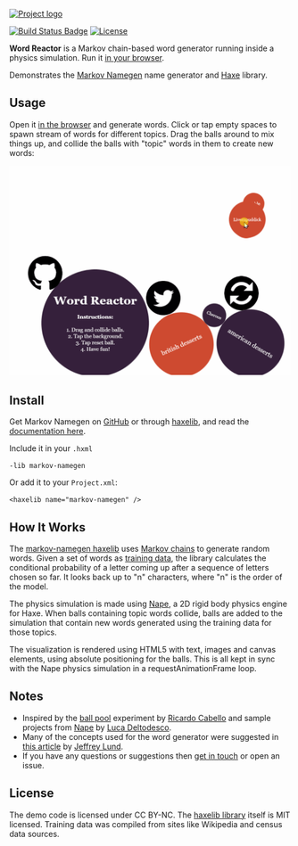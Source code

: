 [![Project logo](https://github.com/Tw1ddle/word-reactor/blob/master/screenshots/wordreactor_logo.png "Markov Procedural Word Reactor Simulation logo")](https://tw1ddle.github.io/word-reactor/)

[![Build Status Badge](https://ci.appveyor.com/api/projects/status/github/Tw1ddle/word-reactor)](https://ci.appveyor.com/project/Tw1ddle/word-reactor)
[![License](https://licensebuttons.net/l/by-nc/4.0/80x15.png)](https://github.com/Tw1ddle/word-reactor/blob/master/LICENSE)

**Word Reactor** is a Markov chain-based word generator running inside a physics simulation. Run it [in your browser](https://tw1ddle.github.io/word-reactor/).

Demonstrates the [Markov Namegen](https://www.samcodes.co.uk/project/markov-namegen/) name generator and [Haxe](https://haxe.org/) library.

## Usage ##

Open it [in the browser](https://tw1ddle.github.io/word-reactor/) and generate words. Click or tap empty spaces to spawn stream of words for different topics. Drag the balls around to mix things up, and collide the balls with "topic" words in them to create new words:

[![Screenshot](https://github.com/Tw1ddle/word-reactor/blob/master/screenshots/screenshot2.gif?raw=true "Word Reactor spawning new words")](https://tw1ddle.github.io/word-reactor/)

## Install ##

Get Markov Namegen on [GitHub](https://github.com/Tw1ddle/MarkovNameGenerator) or through [haxelib](https://lib.haxe.org/p/markov-namegen/), and read the [documentation here](https://tw1ddle.github.io/MarkovNameGenerator/).

Include it in your ```.hxml```
```
-lib markov-namegen
```

Or add it to your ```Project.xml```:
```
<haxelib name="markov-namegen" />
```

## How It Works ##

The [markov-namegen haxelib](https://lib.haxe.org/p/markov-namegen) uses [Markov chains](https://en.wikipedia.org/wiki/Markov_chain) to generate random words. Given a set of words as [training data](https://github.com/Tw1ddle/MarkovNameGenerator/tree/master/embed), the library calculates the conditional probability of a letter coming up after a sequence of letters chosen so far. It looks back up to "n" characters, where "n" is the order of the model.

The physics simulation is made using [Nape](https://github.com/HaxeFlixel/nape-haxe4), a 2D rigid body physics engine for Haxe. When balls containing topic words collide, balls are added to the simulation that contain new words generated using the training data for those topics.

The visualization is rendered using HTML5 with text, images and canvas elements, using absolute positioning for the balls. This is all kept in sync with the Nape physics simulation in a requestAnimationFrame loop.

## Notes ##
* Inspired by the [ball pool](https://mrdoob.com/projects/chromeexperiments/ball-pool/) experiment by [Ricardo Cabello](https://twitter.com/mrdoob) and sample projects from [Nape](https://github.com/deltaluca/nape) by [Luca Deltodesco](https://github.com/deltaluca).
* Many of the concepts used for the word generator were suggested in [this article](https://www.roguebasin.com/index.php?title=Names_from_a_high_order_Markov_Process_and_a_simplified_Katz_back-off_scheme) by [Jeffrey Lund](https://github.com/jlund3).
* If you have any questions or suggestions then [get in touch](https://samcodes.co.uk/contact) or open an issue.

## License ##
The demo code is licensed under CC BY-NC. The [haxelib library](https://lib.haxe.org/p/markov-namegen/) itself is MIT licensed. Training data was compiled from sites like Wikipedia and census data sources.